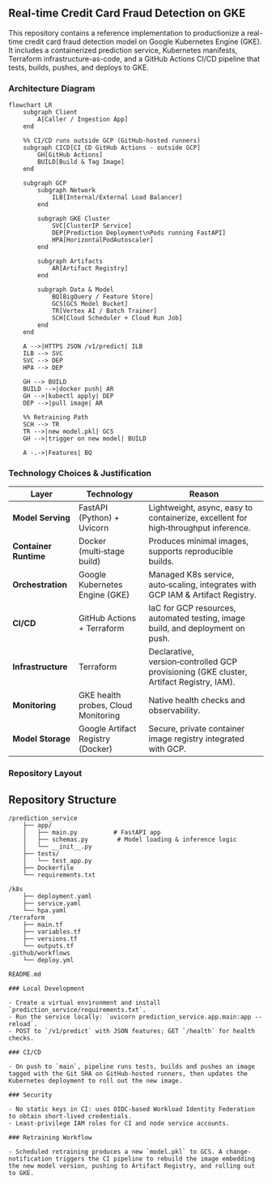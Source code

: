 ## Real-time Credit Card Fraud Detection on GKE

This repository contains a reference implementation to productionize a real-time credit card fraud detection model on Google Kubernetes Engine (GKE). It includes a containerized prediction service, Kubernetes manifests, Terraform infrastructure-as-code, and a GitHub Actions CI/CD pipeline that tests, builds, pushes, and deploys to GKE.

### Architecture Diagram

```mermaid
flowchart LR
    subgraph Client
        A[Caller / Ingestion App]
    end

    %% CI/CD runs outside GCP (GitHub-hosted runners)
    subgraph CICD[CI_CD GitHub Actions - outside GCP]
        GH[GitHub Actions]
        BUILD[Build & Tag Image]
    end

    subgraph GCP
        subgraph Network
            ILB[Internal/External Load Balancer]
        end

        subgraph GKE Cluster
            SVC[ClusterIP Service]
            DEP[Prediction Deployment\nPods running FastAPI]
            HPA[HorizontalPodAutoscaler]
        end

        subgraph Artifacts
            AR[Artifact Registry]
        end

        subgraph Data & Model
            BQ[BigQuery / Feature Store]
            GCS[GCS Model Bucket]
            TR[Vertex AI / Batch Trainer]
            SCH[Cloud Scheduler + Cloud Run Job]
        end
    end

    A -->|HTTPS JSON /v1/predict| ILB
    ILB --> SVC
    SVC --> DEP
    HPA --> DEP

    GH --> BUILD
    BUILD -->|docker push| AR
    GH -->|kubectl apply| DEP
    DEP -->|pull image| AR

    %% Retraining Path
    SCH --> TR
    TR -->|new model.pkl| GCS
    GH -->|trigger on new model| BUILD

    A -.->|Features| BQ
```

### Technology Choices & Justification
| Layer | Technology | Reason |
|-------|------------|--------|
| **Model Serving** | FastAPI (Python) + Uvicorn | Lightweight, async, easy to containerize, excellent for high‑throughput inference. |
| **Container Runtime** | Docker (multi‑stage build) | Produces minimal images, supports reproducible builds. |
| **Orchestration** | Google Kubernetes Engine (GKE) | Managed K8s service, auto‑scaling, integrates with GCP IAM & Artifact Registry. |
| **CI/CD** | GitHub Actions + Terraform | IaC for GCP resources, automated testing, image build, and deployment on push. |
| **Infrastructure** | Terraform | Declarative, version‑controlled GCP provisioning (GKE cluster, Artifact Registry, IAM). |
| **Monitoring** | GKE health probes, Cloud Monitoring | Native health checks and observability. |
| **Model Storage** | Google Artifact Registry (Docker) | Secure, private container image registry integrated with GCP. |

### Repository Layout

## Repository Structure
```
/prediction_service
    ├── app/
    │   ├── main.py          # FastAPI app
    │   ├── schemas.py        # Model loading & inference logic
    │   └── __init__.py
    ├── tests/
    │   └── test_app.py
    ├── Dockerfile
    └── requirements.txt

/k8s
    ├── deployment.yaml
    ├── service.yaml
    └── hpa.yaml            
/terraform
    ├── main.tf
    ├── variables.tf
    ├── versions.tf
    └── outputs.tf
.github/workflows
    └── deploy.yml

README.md

### Local Development

- Create a virtual environment and install `prediction_service/requirements.txt`.
- Run the service locally: `uvicorn prediction_service.app.main:app --reload`.
- POST to `/v1/predict` with JSON features; GET `/health` for health checks.

### CI/CD

- On push to `main`, pipeline runs tests, builds and pushes an image tagged with the Git SHA on GitHub-hosted runners, then updates the Kubernetes deployment to roll out the new image.

### Security

- No static keys in CI: uses OIDC-based Workload Identity Federation to obtain short-lived credentials.
- Least-privilege IAM roles for CI and node service accounts.

### Retraining Workflow

- Scheduled retraining produces a new `model.pkl` to GCS. A change-notification triggers the CI pipeline to rebuild the image embedding the new model version, pushing to Artifact Registry, and rolling out to GKE.
